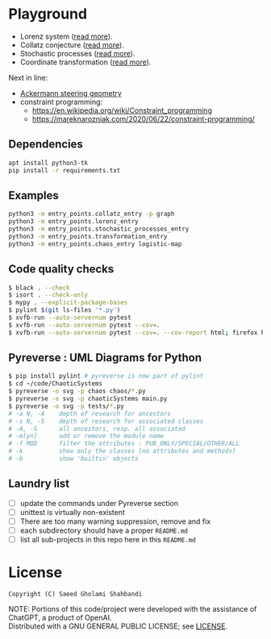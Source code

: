 # Playground

* Lorenz system ([read more](https://github.com/saeedghsh/playground/blob/master/docs/lorenz_system.md)).
* Collatz conjecture ([read more](https://github.com/saeedghsh/playground/blob/master/docs/collatz_conjecture.md)).
* Stochastic processes ([read more](https://github.com/saeedghsh/playground/blob/master/docs/stochastic_processes.md)).
* Coordinate transformation ([read more](https://github.com/saeedghsh/playground/blob/master/docs/transformation.md)).

Next in line:
* [Ackermann steering geometry](https://en.m.wikipedia.org/wiki/Ackermann_steering_geometry)
* constraint programming:
  * https://en.wikipedia.org/wiki/Constraint_programming
  * https://mareknarozniak.com/2020/06/22/constraint-programming/

## Dependencies
```bash
apt install python3-tk
pip install -r requirements.txt
```

## Examples
```bash
python3 -m entry_points.collatz_entry -p graph
python3 -m entry_points.lorenz_entry
python3 -m entry_points.stochastic_processes_entry
python3 -m entry_points.transformation_entry
python3 -m entry_points.chaos_entry logistic-map
```

## Code quality checks
```bash
$ black . --check
$ isort . --check-only
$ mypy . --explicit-package-bases
$ pylint $(git ls-files '*.py')
$ xvfb-run --auto-servernum pytest
$ xvfb-run --auto-servernum pytest --cov=.
$ xvfb-run --auto-servernum pytest --cov=. --cov-report html; firefox htmlcov/index.html
```

## Pyreverse : UML Diagrams for Python
```bash
$ pip install pylint # pyreverse is now part of pylint
$ cd ~/code/ChaoticSystems
$ pyreverse -o svg -p chaos chaos/*.py
$ pyreverse -o svg -p chaoticSystems main.py
$ pyreverse -o svg -p tests/*.py
# -a N, -A    depth of research for ancestors
# -s N, -S    depth of research for associated classes
# -A, -S      all ancestors, resp. all associated
# -m[yn]      add or remove the module name
# -f MOD      filter the attributes : PUB_ONLY/SPECIAL/OTHER/ALL
# -k          show only the classes (no attributes and methods)
# -b          show 'builtin' objects
```

## Laundry list
* [ ] update the commands under Pyreverse section
* [ ] unittest is virtually non-existent
* [ ] There are too many warning suppression, remove and fix
* [ ] each subdirectory should have a proper `README.md`
* [ ] list all sub-projects in this repo here in this `README.md`

# License
```
Copyright (C) Saeed Gholami Shahbandi
```

NOTE: Portions of this code/project were developed with the assistance of ChatGPT, a product of OpenAI.  
Distributed with a GNU GENERAL PUBLIC LICENSE; see [LICENSE](https://github.com/saeedghsh/playground/blob/master/LICENSE).

